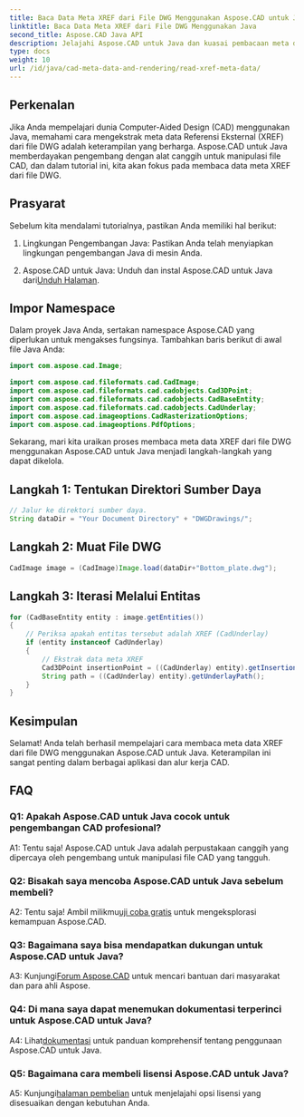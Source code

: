 ```yaml
---
title: Baca Data Meta XREF dari File DWG Menggunakan Aspose.CAD untuk Java
linktitle: Baca Data Meta XREF dari File DWG Menggunakan Java
second_title: Aspose.CAD Java API
description: Jelajahi Aspose.CAD untuk Java dan kuasai pembacaan meta data XREF dari file DWG dengan mudah. Tingkatkan pengembangan CAD Anda dengan perpustakaan Java yang kuat ini.
type: docs
weight: 10
url: /id/java/cad-meta-data-and-rendering/read-xref-meta-data/
---
```

## Perkenalan

Jika Anda mempelajari dunia Computer-Aided Design (CAD) menggunakan Java, memahami cara mengekstrak meta data Referensi Eksternal (XREF) dari file DWG adalah keterampilan yang berharga. Aspose.CAD untuk Java memberdayakan pengembang dengan alat canggih untuk manipulasi file CAD, dan dalam tutorial ini, kita akan fokus pada membaca data meta XREF dari file DWG.

## Prasyarat

Sebelum kita mendalami tutorialnya, pastikan Anda memiliki hal berikut:

1. Lingkungan Pengembangan Java: Pastikan Anda telah menyiapkan lingkungan pengembangan Java di mesin Anda.

2.  Aspose.CAD untuk Java: Unduh dan instal Aspose.CAD untuk Java dari[Unduh Halaman](https://releases.aspose.com/cad/java/).

## Impor Namespace

Dalam proyek Java Anda, sertakan namespace Aspose.CAD yang diperlukan untuk mengakses fungsinya. Tambahkan baris berikut di awal file Java Anda:

```java
import com.aspose.cad.Image;

import com.aspose.cad.fileformats.cad.CadImage;
import com.aspose.cad.fileformats.cad.cadobjects.Cad3DPoint;
import com.aspose.cad.fileformats.cad.cadobjects.CadBaseEntity;
import com.aspose.cad.fileformats.cad.cadobjects.CadUnderlay;
import com.aspose.cad.imageoptions.CadRasterizationOptions;
import com.aspose.cad.imageoptions.PdfOptions;

```

Sekarang, mari kita uraikan proses membaca meta data XREF dari file DWG menggunakan Aspose.CAD untuk Java menjadi langkah-langkah yang dapat dikelola.

## Langkah 1: Tentukan Direktori Sumber Daya

```java
// Jalur ke direktori sumber daya.
String dataDir = "Your Document Directory" + "DWGDrawings/";
```

## Langkah 2: Muat File DWG

```java
CadImage image = (CadImage)Image.load(dataDir+"Bottom_plate.dwg");
```

## Langkah 3: Iterasi Melalui Entitas

```java
for (CadBaseEntity entity : image.getEntities())
{
    // Periksa apakah entitas tersebut adalah XREF (CadUnderlay)
    if (entity instanceof CadUnderlay)
    {
        // Ekstrak data meta XREF
        Cad3DPoint insertionPoint = ((CadUnderlay) entity).getInsertionPoint();
        String path = ((CadUnderlay) entity).getUnderlayPath();
    }
}
```

## Kesimpulan

Selamat! Anda telah berhasil mempelajari cara membaca meta data XREF dari file DWG menggunakan Aspose.CAD untuk Java. Keterampilan ini sangat penting dalam berbagai aplikasi dan alur kerja CAD.

## FAQ

### Q1: Apakah Aspose.CAD untuk Java cocok untuk pengembangan CAD profesional?

A1: Tentu saja! Aspose.CAD untuk Java adalah perpustakaan canggih yang dipercaya oleh pengembang untuk manipulasi file CAD yang tangguh.

### Q2: Bisakah saya mencoba Aspose.CAD untuk Java sebelum membeli?

 A2: Tentu saja! Ambil milikmu[uji coba gratis](https://releases.aspose.com/) untuk mengeksplorasi kemampuan Aspose.CAD.

### Q3: Bagaimana saya bisa mendapatkan dukungan untuk Aspose.CAD untuk Java?

 A3: Kunjungi[Forum Aspose.CAD](https://forum.aspose.com/c/cad/19) untuk mencari bantuan dari masyarakat dan para ahli Aspose.

### Q4: Di mana saya dapat menemukan dokumentasi terperinci untuk Aspose.CAD untuk Java?

 A4: Lihat[dokumentasi](https://reference.aspose.com/cad/java/) untuk panduan komprehensif tentang penggunaan Aspose.CAD untuk Java.

### Q5: Bagaimana cara membeli lisensi Aspose.CAD untuk Java?

A5: Kunjungi[halaman pembelian](https://purchase.aspose.com/buy) untuk menjelajahi opsi lisensi yang disesuaikan dengan kebutuhan Anda.
